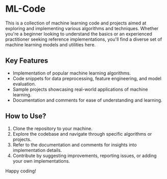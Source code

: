 # ML-Code
This is a collection of machine learning code and projects aimed at exploring and implementing various algorithms and techniques. Whether you're a beginner looking to understand the basics or an experienced practitioner seeking reference implementations, you'll find a diverse set of machine learning models and utilities here.

## Key Features
- Implementation of popular machine learning algorithms.
- Code snippets for data preprocessing, feature engineering, and model evaluation.
- Sample projects showcasing real-world applications of machine learning.
- Documentation and comments for ease of understanding and learning.

## How to Use?
1. Clone the repository to your machine.
2. Explore the codebase and navigate through specific algorithms or projects.
3. Refer to the documentation and comments for insights into implementation details.
4. Contribute by suggesting improvements, reporting issues, or adding your own implementations.

Happy coding!
